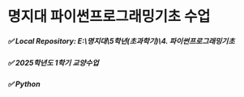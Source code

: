 # 명지대 파이썬프로그래밍기초 수업
##### ✅ Local Repository: E:\명지대\5학년(초과학기)\4. 파이썬프로그래밍기초
##### ✅ 2025학년도 1학기 교양수업
##### ✅ Python
